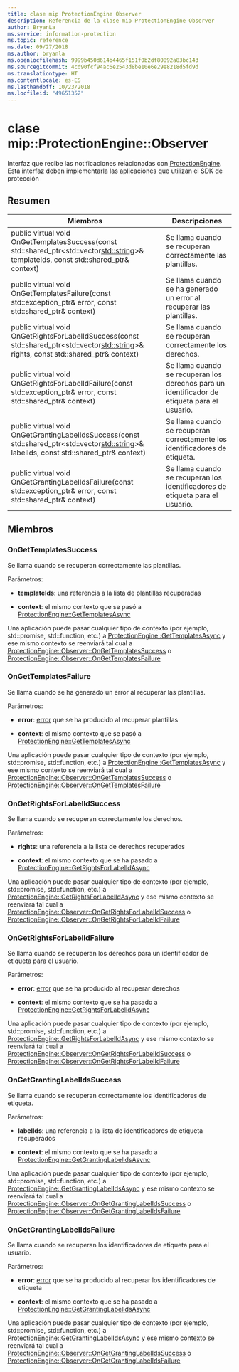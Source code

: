 ```yaml
---
title: clase mip ProtectionEngine Observer
description: Referencia de la clase mip ProtectionEngine Observer
author: BryanLa
ms.service: information-protection
ms.topic: reference
ms.date: 09/27/2018
ms.author: bryanla
ms.openlocfilehash: 9999b450d614b4465f151f0b2df80892a83bc143
ms.sourcegitcommit: 4cd90fcf94ac6e2543d8be10e6e29e8218d5fd9d
ms.translationtype: HT
ms.contentlocale: es-ES
ms.lasthandoff: 10/23/2018
ms.locfileid: "49651352"
---
```

# <a name="class-mipprotectionengineobserver"></a>clase mip::ProtectionEngine::Observer 
Interfaz que recibe las notificaciones relacionadas con [ProtectionEngine](class_mip_protectionengine.md).
Esta interfaz deben implementarla las aplicaciones que utilizan el SDK de protección
  
## <a name="summary"></a>Resumen
 Miembros                        | Descripciones                                
--------------------------------|---------------------------------------------
public virtual void OnGetTemplatesSuccess(const std::shared_ptr<std::vector<std::string>>& templateIds, const std::shared_ptr<void>& context)  |  Se llama cuando se recuperan correctamente las plantillas.
public virtual void OnGetTemplatesFailure(const std::exception_ptr& error, const std::shared_ptr<void>& context)  |  Se llama cuando se ha generado un error al recuperar las plantillas.
public virtual void OnGetRightsForLabelIdSuccess(const std::shared_ptr<std::vector<std::string>>& rights, const std::shared_ptr<void>& context)  |  Se llama cuando se recuperan correctamente los derechos.
public virtual void OnGetRightsForLabelIdFailure(const std::exception_ptr& error, const std::shared_ptr<void>& context)  |  Se llama cuando se recuperan los derechos para un identificador de etiqueta para el usuario.
public virtual void OnGetGrantingLabelIdsSuccess(const std::shared_ptr<std::vector<std::string>>& labelIds, const std::shared_ptr<void>& context)  |  Se llama cuando se recuperan correctamente los identificadores de etiqueta.
public virtual void OnGetGrantingLabelIdsFailure(const std::exception_ptr& error, const std::shared_ptr<void>& context)  |  Se llama cuando se recuperan los identificadores de etiqueta para el usuario.
  
## <a name="members"></a>Miembros
  
### <a name="ongettemplatessuccess"></a>OnGetTemplatesSuccess
Se llama cuando se recuperan correctamente las plantillas.

Parámetros:  
* **templateIds**: una referencia a la lista de plantillas recuperadas 


* **context**: el mismo contexto que se pasó a [ProtectionEngine::GetTemplatesAsync](class_mip_protectionengine.md#gettemplatesasync)


Una aplicación puede pasar cualquier tipo de contexto (por ejemplo, std::promise, std::function, etc.) a [ProtectionEngine::GetTemplatesAsync](class_mip_protectionengine.md#gettemplatesasync) y ese mismo contexto se reenviará tal cual a [ProtectionEngine::Observer::OnGetTemplatesSuccess](class_mip_protectionengine_observer.md#ongettemplatessuccess) o [ProtectionEngine::Observer::OnGetTemplatesFailure](class_mip_protectionengine_observer.md#ongettemplatesfailure)
  
### <a name="ongettemplatesfailure"></a>OnGetTemplatesFailure
Se llama cuando se ha generado un error al recuperar las plantillas.

Parámetros:  
* **error**: [error](class_mip_error.md) que se ha producido al recuperar plantillas 


* **context**: el mismo contexto que se pasó a [ProtectionEngine::GetTemplatesAsync](class_mip_protectionengine.md#gettemplatesasync)


Una aplicación puede pasar cualquier tipo de contexto (por ejemplo, std::promise, std::function, etc.) a [ProtectionEngine::GetTemplatesAsync](class_mip_protectionengine.md#gettemplatesasync) y ese mismo contexto se reenviará tal cual a [ProtectionEngine::Observer::OnGetTemplatesSuccess](class_mip_protectionengine_observer.md#ongettemplatessuccess) o [ProtectionEngine::Observer::OnGetTemplatesFailure](class_mip_protectionengine_observer.md#ongettemplatesfailure)
  
### <a name="ongetrightsforlabelidsuccess"></a>OnGetRightsForLabelIdSuccess
Se llama cuando se recuperan correctamente los derechos.

Parámetros:  
* **rights**: una referencia a la lista de derechos recuperados 


* **context**: el mismo contexto que se ha pasado a [ProtectionEngine::GetRightsForLabelIdAsync](class_mip_protectionengine.md#getrightsforlabelidasync)


Una aplicación puede pasar cualquier tipo de contexto (por ejemplo, std::promise, std::function, etc.) a [ProtectionEngine::GetRightsForLabelIdAsync](class_mip_protectionengine.md#getrightsforlabelidasync) y ese mismo contexto se reenviará tal cual a [ProtectionEngine::Observer::OnGetRightsForLabelIdSuccess](class_mip_protectionengine_observer.md#ongetrightsforlabelidsuccess) o [ProtectionEngine::Observer::OnGetRightsForLabelIdFailure](class_mip_protectionengine_observer.md#ongetrightsforlabelidfailure)
  
### <a name="ongetrightsforlabelidfailure"></a>OnGetRightsForLabelIdFailure
Se llama cuando se recuperan los derechos para un identificador de etiqueta para el usuario.

Parámetros:  
* **error**: [error](class_mip_error.md) que se ha producido al recuperar derechos 


* **context**: el mismo contexto que se ha pasado a [ProtectionEngine::GetRightsForLabelIdAsync](class_mip_protectionengine.md#getrightsforlabelidasync)


Una aplicación puede pasar cualquier tipo de contexto (por ejemplo, std::promise, std::function, etc.) a [ProtectionEngine::GetRightsForLabelIdAsync](class_mip_protectionengine.md#getrightsforlabelidasync) y ese mismo contexto se reenviará tal cual a [ProtectionEngine::Observer::OnGetRightsForLabelIdSuccess](class_mip_protectionengine_observer.md#ongetrightsforlabelidsuccess) o [ProtectionEngine::Observer::OnGetRightsForLabelIdFailure](class_mip_protectionengine_observer.md#ongetrightsforlabelidfailure)
  
### <a name="ongetgrantinglabelidssuccess"></a>OnGetGrantingLabelIdsSuccess
Se llama cuando se recuperan correctamente los identificadores de etiqueta.

Parámetros:  
* **labelIds**: una referencia a la lista de identificadores de etiqueta recuperados 


* **context**: el mismo contexto que se ha pasado a [ProtectionEngine::GetGrantingLabelIdsAsync](class_mip_protectionengine.md#getgrantinglabelidsasync)


Una aplicación puede pasar cualquier tipo de contexto (por ejemplo, std::promise, std::function, etc.) a [ProtectionEngine::GetGrantingLabelIdsAsync](class_mip_protectionengine.md#getgrantinglabelidsasync) y ese mismo contexto se reenviará tal cual a [ProtectionEngine::Observer::OnGetGrantingLabelIdsSuccess](class_mip_protectionengine_observer.md#ongetgrantinglabelidssuccess) o [ProtectionEngine::Observer::OnGetGrantingLabelIdsFailure](class_mip_protectionengine_observer.md#ongetgrantinglabelidsfailure)
  
### <a name="ongetgrantinglabelidsfailure"></a>OnGetGrantingLabelIdsFailure
Se llama cuando se recuperan los identificadores de etiqueta para el usuario.

Parámetros:  
* **error**: [error](class_mip_error.md) que se ha producido al recuperar los identificadores de etiqueta 


* **context**: el mismo contexto que se ha pasado a [ProtectionEngine::GetGrantingLabelIdsAsync](class_mip_protectionengine.md#getgrantinglabelidsasync)


Una aplicación puede pasar cualquier tipo de contexto (por ejemplo, std::promise, std::function, etc.) a [ProtectionEngine::GetGrantingLabelIdsAsync](class_mip_protectionengine.md#getgrantinglabelidsasync) y ese mismo contexto se reenviará tal cual a [ProtectionEngine::Observer::OnGetGrantingLabelIdsSuccess](class_mip_protectionengine_observer.md#ongetgrantinglabelidssuccess) o [ProtectionEngine::Observer::OnGetGrantingLabelIdsFailure](class_mip_protectionengine_observer.md#ongetgrantinglabelidsfailure)
